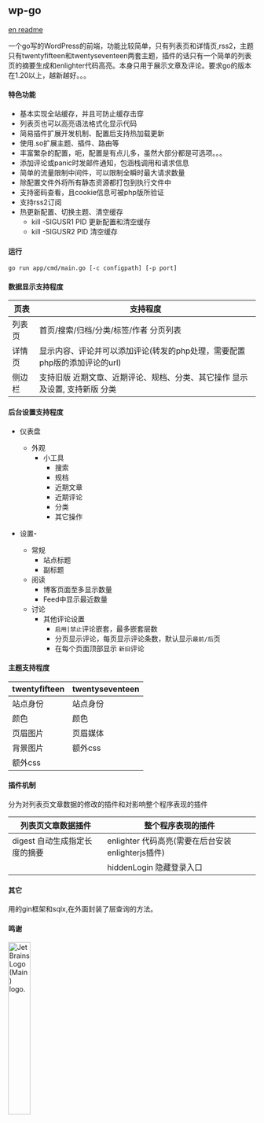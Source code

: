## wp-go

[en readme](https://github.com/fthvgb1/wp-go/blob/master/readme_en.md)

一个go写的WordPress的前端，功能比较简单，只有列表页和详情页,rss2，主题只有twentyfifteen和twentyseventeen两套主题，插件的话只有一个简单的列表页的摘要生成和enlighter代码高亮。本身只用于展示文章及评论。要求go的版本在1.20以上，越新越好。。。

#### 特色功能

- 基本实现全站缓存，并且可防止缓存击穿
- 列表页也可以高亮语法格式化显示代码
- 简易插件扩展开发机制、配置后支持热加载更新
- 使用.so扩展主题、插件、路由等
- 丰富繁杂的配置，呃，配置是有点儿多，虽然大部分都是可选项。。。
- 添加评论或panic时发邮件通知，包涵栈调用和请求信息
- 简单的流量限制中间件，可以限制全瞬时最大请求数量
- 除配置文件外将所有静态资源都打包到执行文件中
- 支持密码查看，且cookie信息可被php版所验证
- 支持rss2订阅
- 热更新配置、切换主题、清空缓存
    - kill -SIGUSR1 PID 更新配置和清空缓存
    - kill -SIGUSR2 PID 清空缓存

#### 运行
```
go run app/cmd/main.go [-c configpath] [-p port]
```

#### 数据显示支持程度

| 页表  | 支持程度                                        |
|-----|---------------------------------------------|
| 列表页 | 首页/搜索/归档/分类/标签/作者 分页列表                      |
| 详情页 | 显示内容、评论并可以添加评论(转发的php处理，需要配置php版的添加评论的url)  |
| 侧边栏 | 支持旧版  近期文章、近期评论、规档、分类、其它操作  显示及设置, 支持新版  分类 |

#### 后台设置支持程度

- 仪表盘
    - 外观
        - 小工具
            - 搜索
            - 规档
            - 近期文章
            - 近期评论
            - 分类
            - 其它操作

- 设置-
    - 常规
        - 站点标题
        - 副标题
    - 阅读
        - 博客页面至多显示数量
        - Feed中显示最近数量
    - 讨论
      - 其他评论设置
          - `启用|禁止`评论嵌套，最多嵌套层数
          - 分页显示评论，每页显示评论条数，默认显示`最前/后`页
          - 在每个页面顶部显示 `新旧`评论

#### 主题支持程度

| twentyfifteen | twentyseventeen |
|---------------|-----------------|
| 站点身份          | 站点身份            |
| 颜色            | 颜色              |
| 页眉图片          | 页眉媒体            |
| 背景图片          | 额外css           |
| 额外css         |                 |

#### 插件机制

分为对列表页文章数据的修改的插件和对影响整个程序表现的插件

| 列表页文章数据插件           | 整个程序表现的插件                            |
|---------------------|--------------------------------------|
| digest  自动生成指定长度的摘要 | enlighter 代码高亮(需要在后台安装enlighterjs插件) |
|                     | hiddenLogin 隐藏登录入口                   |

#### 其它

用的gin框架和sqlx,在外面封装了层查询的方法。

#### 鸣谢

<a href="https://jb.gg/OpenSourceSupport"><img src="https://resources.jetbrains.com/storage/products/company/brand/logos/jb_beam.png" alt="JetBrains Logo (Main) logo." width="30%"></a>

